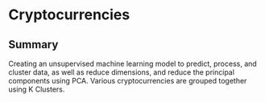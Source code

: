 # Cryptocurrencies

## Summary
Creating an unsupervised machine learning model to predict, process, and cluster data, as well as reduce dimensions, and reduce the principal components using PCA. Various cryptocurrencies are grouped together using K Clusters.
